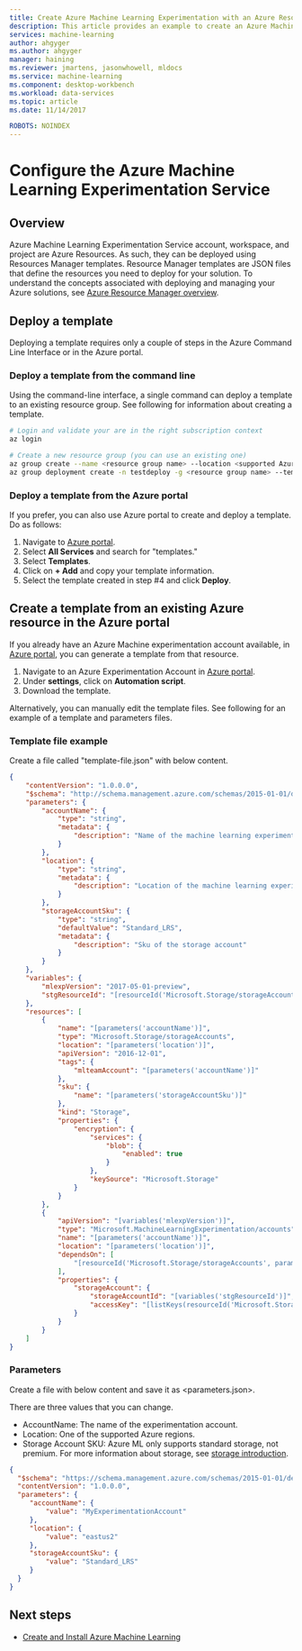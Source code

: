```yaml
---
title: Create Azure Machine Learning Experimentation with an Azure Resource Manager template | Microsoft Docs
description: This article provides an example to create an Azure Machine Learning Experimentation account using an Azure Resource Manager template.
services: machine-learning
author: ahgyger
ms.author: ahgyger
manager: haining
ms.reviewer: jmartens, jasonwhowell, mldocs
ms.service: machine-learning
ms.component: desktop-workbench
ms.workload: data-services
ms.topic: article
ms.date: 11/14/2017

ROBOTS: NOINDEX
---
```

# Configure the Azure Machine Learning Experimentation Service

## Overview
Azure Machine Learning Experimentation Service account, workspace, and project are Azure Resources. As such, they can be deployed using Resources Manager templates. Resource Manager templates are JSON files that define the resources you need to deploy for your solution. To understand the concepts associated with deploying and managing your Azure solutions, see [Azure Resource Manager overview](https://docs.microsoft.com/azure/azure-resource-manager/resource-group-overview).

## Deploy a template
Deploying a template requires only a couple of steps in the Azure Command Line Interface or in the Azure portal.

### Deploy a template from the command line
Using the command-line interface, a single command can deploy a template to an existing resource group.
See following for information about creating a template.

```sh
# Login and validate your are in the right subscription context
az login

# Create a new resource group (you can use an existing one)
az group create --name <resource group name> --location <supported Azure region>
az group deployment create -n testdeploy -g <resource group name> --template-file <template-file.json> --parameters <parameters.json>
```

### Deploy a template from the Azure portal
If you prefer, you can also use Azure portal to create and deploy a template. Do as follows:

1. Navigate to [Azure portal](https://portal.azure.com).
2. Select **All Services** and search for "templates."
3. Select **Templates**.
4. Click on **+ Add** and copy your template information. 
5. Select the template created in step #4 and click **Deploy**.


## Create a template from an existing Azure resource in the Azure portal
If you already have an Azure Machine experimentation account available, in [Azure portal](https://portal.azure.com), you can generate a template from that resource. 

1. Navigate to an Azure Experimentation Account in [Azure portal](https://portal.azure.com).
2. Under **settings**, click on **Automation script**.
3. Download the template. 

Alternatively, you can manually edit the template files. See following for an example of a template and parameters files. 

### Template file example
Create a file called "template-file.json" with below content. 

```json
{
    "contentVersion": "1.0.0.0",
    "$schema": "http://schema.management.azure.com/schemas/2015-01-01/deploymentTemplate.json#",
    "parameters": {
        "accountName": {
            "type": "string",
            "metadata": {
                "description": "Name of the machine learning experimentation team account"
            }
        },
        "location": {
            "type": "string",
            "metadata": {
                "description": "Location of the machine learning experimentation account and other dependent resources."
            }
        },
        "storageAccountSku": {
            "type": "string",
            "defaultValue": "Standard_LRS",
            "metadata": {
                "description": "Sku of the storage account"
            }
        }
    },
    "variables": {
        "mlexpVersion": "2017-05-01-preview",
        "stgResourceId": "[resourceId('Microsoft.Storage/storageAccounts', parameters('accountName'))]"
    },
    "resources": [
        {
            "name": "[parameters('accountName')]",
            "type": "Microsoft.Storage/storageAccounts",
            "location": "[parameters('location')]",
            "apiVersion": "2016-12-01",
            "tags": {
                "mlteamAccount": "[parameters('accountName')]"
            },
            "sku": {
                "name": "[parameters('storageAccountSku')]"
            },
            "kind": "Storage",
            "properties": {
                "encryption": {
                    "services": {
                        "blob": {
                            "enabled": true
                        }
                    },
                    "keySource": "Microsoft.Storage"
                }
            }
        },
        {
            "apiVersion": "[variables('mlexpVersion')]",
            "type": "Microsoft.MachineLearningExperimentation/accounts",
            "name": "[parameters('accountName')]",
            "location": "[parameters('location')]",
            "dependsOn": [
                "[resourceId('Microsoft.Storage/storageAccounts', parameters('accountName'))]"
            ],
            "properties": {
                "storageAccount": {
                    "storageAccountId": "[variables('stgResourceId')]",
                    "accessKey": "[listKeys(resourceId('Microsoft.Storage/storageAccounts', parameters('accountName')), '2016-12-01').keys[0].value]"
                }
            }
        }
    ]
}
```

### Parameters 
Create a file with below content and save it as <parameters.json>. 

There are three values that you can change. 
* AccountName: The name of the experimentation account.
* Location: One of the supported Azure regions.
* Storage Account SKU: Azure ML only supports standard storage, not premium. For more information about storage, see [storage introduction](https://docs.microsoft.com/azure/storage/common/storage-introduction). 

```json
{
  "$schema": "https://schema.management.azure.com/schemas/2015-01-01/deploymentParameters.json#",
  "contentVersion": "1.0.0.0",
  "parameters": {
     "accountName": {
         "value": "MyExperimentationAccount"
     },
     "location": {
         "value": "eastus2"
     },
     "storageAccountSku": {
         "value": "Standard_LRS"
     }
  }
}
```

## Next steps
* [Create and Install Azure Machine Learning](quickstart-installation.md)
